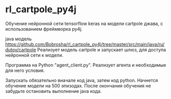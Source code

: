 # rl_cartpole_py4j

Обучение нейронной сети tensorflow keras на модели cartpole джава, с использованием фреймворка py4j.

java модель https://github.com/Bobrosha/rl_cartpole_py4j/tree/master/src/main/java/ru/dutov/cartpole
Реализует модель cartpole и запускает шлюз, для доступа нейронной сети к модели.

Программа на Python "agent_client.py".
Реализует агента и необходимые для него условия.

Запускать обязательно вначале код java, затем код python. Начнется обучение модели на 500 эпизодах.
После окончания обучения не забудьте остановить выполнение java кода.

